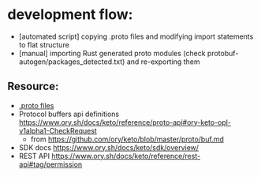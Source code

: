 # development flow: 
- [automated script] copying .proto files and modifying import statements to flat structure
- [manual] importing Rust generated proto modules (check protobuf-autogen/packages_detected.txt) and re-exporting them

## Resource:
- [.proto files](https://github.com/ory/keto/tree/master/proto/ory/keto/relation_tuples/v1alpha2)
- Protocol buffers api definitions https://www.ory.sh/docs/keto/reference/proto-api#ory-keto-opl-v1alpha1-CheckRequest 
  - from https://github.com/ory/keto/blob/master/proto/buf.md
- SDK docs https://www.ory.sh/docs/keto/sdk/overview/
- REST API https://www.ory.sh/docs/keto/reference/rest-api#tag/permission

